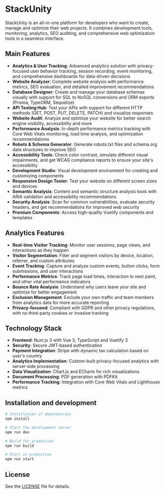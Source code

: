 # StackUnity

StackUnity is an all-in-one platform for developers who want to create, manage and optimize their web projects. It combines development tools, monitoring, analytics, SEO auditing, and comprehensive web optimization tools in a seamless interface.

## Main Features

- **Analytics & User Tracking**: Advanced analytics solution with privacy-focused user behavior tracking, session recording, event monitoring, and comprehensive dashboards for data-driven decisions
- **Website Analyzer**: Complete website analysis with performance metrics, SEO evaluation, and detailed improvement recommendations
- **Database Designer**: Create and manage your database schemas visually with support for SQL to NoSQL conversions and ORM exports (Prisma, TypeORM, Sequelize)
- **API Testing Hub**: Test your APIs with support for different HTTP methods (GET, POST, PUT, DELETE, PATCH) and visualize responses
- **Website Audit**: Analyze and optimize your website for better search engine visibility, accessibility and more
- **Performance Analysis**: In-depth performance metrics tracking with Core Web Vitals monitoring, load time analysis, and optimization recommendations
- **Robots & Schema Generator**: Generate robots.txt files and schema.org data structures to improve SEO
- **Accessibility Tools**: Check color contrast, simulate different visual impairments, and get WCAG compliance reports to ensure your site's accessibility
- **Development Studio**: Visual development environment for creating and customizing components
- **Responsive Design Tester**: Test your website on different screen sizes and devices
- **Semantic Analysis**: Content and semantic structure analysis tools with ARIA validation and accessibility recommendations
- **Security Analysis**: Scan for common vulnerabilities, evaluate security headers, and get recommendations for improved web security
- **Premium Components**: Access high-quality Vuetify components and templates

## Analytics Features

- **Real-time Visitor Tracking**: Monitor user sessions, page views, and interactions as they happen
- **Visitor Segmentation**: Filter and segment visitors by device, location, referrer, and custom attributes
- **Event Tracking**: Capture and analyze custom events, button clicks, form submissions, and user interactions
- **Performance Metrics**: Track page load times, interaction to next paint, and other vital performance indicators
- **Bounce Rate Analysis**: Understand why users leave your site and optimize for better engagement
- **Exclusion Management**: Exclude your own traffic and team members from analytics data for more accurate reporting
- **Privacy-focused**: Compliant with GDPR and other privacy regulations, with no third-party cookies or invasive tracking

## Technology Stack

- **Frontend**: Nuxt.js 3 with Vue 3, TypeScript and Vuetify 3
- **Security**: Secure JWT-based authentication
- **Payment Integration**: Stripe with dynamic tax calculation based on user's country
- **Analytics Implementation**: Custom-built privacy-focused analytics with server-side processing
- **Data Visualization**: Chart.js and ECharts for rich visualizations
- **Document Processing**: PDF generation with PDFKit
- **Performance Tracking**: Integration with Core Web Vitals and Lighthouse metrics

## Installation and development

```bash
# Installation of dependencies
npm install

# Start the development server
npm run dev

# Build for production
npm run build

# Start in production
npm run start
```

## License

See the [LICENSE](LICENSE) file for details. 

